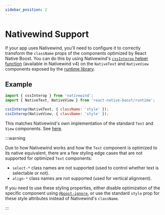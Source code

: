 ```yaml
---
sidebar_position: 2
---
```


# Nativewind Support

If your app uses Nativewind, you'll need to configure it to correctly transform the `className` props of the components optimized by React Native Boost. You can do this by using Nativewind's [`cssInterop` helper function](https://www.nativewind.dev/docs/api/css-interop) (available in Nativewind v4) on the `NativeText` and `NativeView` components exposed by the [runtime library](../runtime-library/index.md).

## Example

```jsx
import { cssInterop } from 'nativewind';
import { NativeText, NativeView } from 'react-native-boost/runtime';

cssInterop(NativeText, { className: 'style' });
cssInterop(NativeView, { className: 'style' });
```

This matches Nativewind's own implementation of the standard `Text` and `View` components. See [here](https://github.com/nativewind/nativewind/blob/eecaf822da6f4014e4f6232e97bc0cec2ec0ffa0/packages/react-native-css-interop/src/runtime/components.ts#L29).

:::warning

Due to how Nativewind works and how the `Text` component is optimized to its native equivalent, there are a few styling edge cases that are not supported for optimized `Text` components:

- `select-*` class names are not supported (used to control whether text is selectable or not).
- `align-*` class names are not supported (used for vertical alignment).

If you need to use these styling properties, either disable optimization of the specific component using [`@boost-ignore`](./boost-decorator.md), or use the standard `style` prop for these style attributes instead of Nativewind's `className`.

:::
